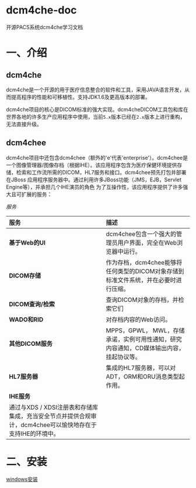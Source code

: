 # dcm4che-doc
开源PACS系统dcm4che学习文档



# 一、介绍
## dcm4che
dcm4che是一个开源的用于医疗信息整合的软件和工具，采用JAVA语言开发，从而提高程序的性能和可移植性。支持JDK1.6及更高版本的部署。

dcm4che项目的核心是DICOM标准的强大实现。dcm4cheDICOM工具包和库在世界各地的许多生产应用程序中使用，当前`5.x`版本已经在`2.x`版本上进行重构，无法直接升级。

## dcm4chee
dcm4che项目中还包含dcm4chee（额外的'e'代表'enterprise'）。dcm4chee是一个图像管理器/图像存档（根据IHE）。该应用程序包含为医疗保健环境提供存储，检索和工作流所需的DICOM，HL7服务和接口。dcm4chee预先打包并部署在JBoss 应用程序服务器中。通过利用许多JBoss功能（JMS，EJB，Servlet Engine等），并承担几个IHE演员的角色 为了互操作性，该应用程序提供了许多强大且可扩展的服务：  

*服务*

|服务|描述|
|:---|:---|
|**基于Web的UI**|dcm4chee包含一个强大的管理员用户界面，完全在Web浏览器中运行。|
|**DICOM存储**|作为存档，dcm4chee能够将任何类型的DICOM对象存储到标准文件系统，并在必要时进行压缩。|
|**DICOM查询/检索**|查询DICOM对象的存档，并检索它们|
|**WADO和RID**|对存档内容的Web访问。|
|**其他DICOM服务**|MPPS，GPWL， MWL，存储承诺，实例可用性通知，研究内容通知，CD媒体输出内容，挂起协议等。|
|**HL7服务器**|集成的HL7服务器，可以对ADT，ORM和ORU消息类型起作用。|
|**IHE服务**|	
通过与XDS / XDSI注册表和存储库集成，充当安全节点并提供合规审计，dcm4chee可以愉快地存在于支持IHE的环境中。|







# 二、安装

[windows安装](/install/for_windows.md)
